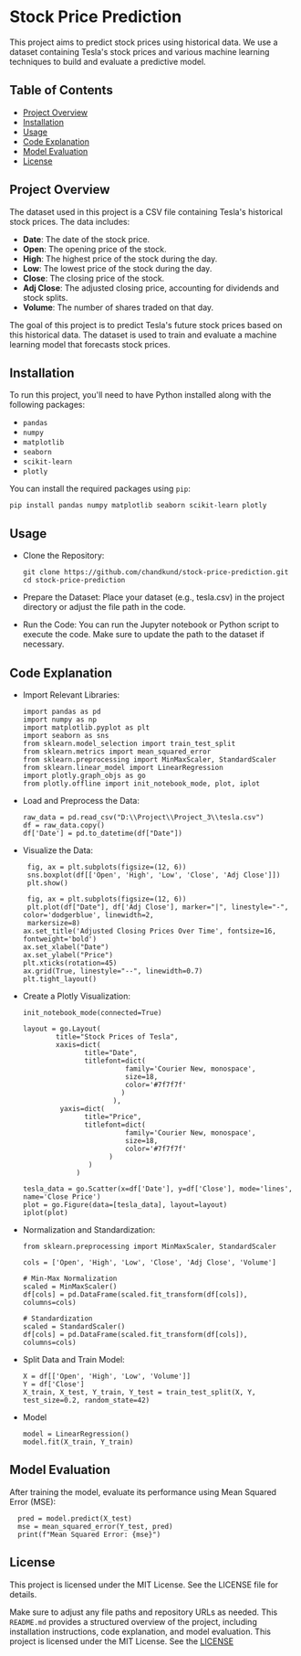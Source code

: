 # Stock Price Prediction

This project aims to predict stock prices using historical data. We use a dataset containing Tesla's stock prices and various machine learning techniques to build and evaluate a predictive model.

## Table of Contents

- [Project Overview](#project-overview)
- [Installation](#installation)
- [Usage](#usage)
- [Code Explanation](#code-explanation)
- [Model Evaluation](#model-evaluation)
- [License](#license)

## Project Overview

The dataset used in this project is a CSV file containing Tesla's historical stock prices. The data includes:

- **Date**: The date of the stock price.
- **Open**: The opening price of the stock.
- **High**: The highest price of the stock during the day.
- **Low**: The lowest price of the stock during the day.
- **Close**: The closing price of the stock.
- **Adj Close**: The adjusted closing price, accounting for dividends and stock splits.
- **Volume**: The number of shares traded on that day.

The goal of this project is to predict Tesla's future stock prices based on this historical data. The dataset is used to train and evaluate a machine learning model that forecasts stock prices.

## Installation

To run this project, you'll need to have Python installed along with the following packages:

- `pandas`
- `numpy`
- `matplotlib`
- `seaborn`
- `scikit-learn`
- `plotly`

You can install the required packages using `pip`:

    pip install pandas numpy matplotlib seaborn scikit-learn plotly

## Usage
- Clone the Repository:
  
      git clone https://github.com/chandkund/stock-price-prediction.git
      cd stock-price-prediction

- Prepare the Dataset:
  Place your dataset (e.g., tesla.csv) in the project directory or adjust the file path in the code.

 - Run the Code:
  You can run the Jupyter notebook or Python script to execute the code. Make sure to update the path to 
  the dataset if necessary.

## Code Explanation
- Import Relevant Libraries:

      import pandas as pd
      import numpy as np
      import matplotlib.pyplot as plt
      import seaborn as sns
      from sklearn.model_selection import train_test_split
      from sklearn.metrics import mean_squared_error
      from sklearn.preprocessing import MinMaxScaler, StandardScaler
      from sklearn.linear_model import LinearRegression
      import plotly.graph_objs as go
      from plotly.offline import init_notebook_mode, plot, iplot
- Load and Preprocess the Data:
    
      raw_data = pd.read_csv("D:\\Project\\Project_3\\tesla.csv")
      df = raw_data.copy()
      df['Date'] = pd.to_datetime(df["Date"])
- Visualize the Data:
  
       fig, ax = plt.subplots(figsize=(12, 6))
       sns.boxplot(df[['Open', 'High', 'Low', 'Close', 'Adj Close']])
       plt.show()

       fig, ax = plt.subplots(figsize=(12, 6))
       plt.plot(df["Date"], df['Adj Close'], marker="|", linestyle="-", color='dodgerblue', linewidth=2, 
       markersize=8)
      ax.set_title('Adjusted Closing Prices Over Time', fontsize=16, fontweight='bold')
      ax.set_xlabel("Date")
      ax.set_ylabel("Price")
      plt.xticks(rotation=45)
      ax.grid(True, linestyle="--", linewidth=0.7)
      plt.tight_layout()
- Create a Plotly Visualization:

      init_notebook_mode(connected=True)

      layout = go.Layout(
              title="Stock Prices of Tesla",
              xaxis=dict(
                     title="Date",
                     titlefont=dict(
                               family='Courier New, monospace',
                               size=18,
                               color='#7f7f7f'
                              )
                            ),
               yaxis=dict(
                     title="Price",
                     titlefont=dict(
                               family='Courier New, monospace',
                               size=18,
                               color='#7f7f7f'
                           )
                      )
                   )

      tesla_data = go.Scatter(x=df['Date'], y=df['Close'], mode='lines', name='Close Price')
      plot = go.Figure(data=[tesla_data], layout=layout)
      iplot(plot)
- Normalization and Standardization:
  
      from sklearn.preprocessing import MinMaxScaler, StandardScaler

      cols = ['Open', 'High', 'Low', 'Close', 'Adj Close', 'Volume']

      # Min-Max Normalization
      scaled = MinMaxScaler()
      df[cols] = pd.DataFrame(scaled.fit_transform(df[cols]), columns=cols)

      # Standardization
      scaled = StandardScaler()
      df[cols] = pd.DataFrame(scaled.fit_transform(df[cols]), columns=cols)




- Split Data and Train Model:
  
      X = df[['Open', 'High', 'Low', 'Volume']]
      Y = df['Close']
      X_train, X_test, Y_train, Y_test = train_test_split(X, Y, test_size=0.2, random_state=42)
- Model
  
      model = LinearRegression()
      model.fit(X_train, Y_train)

  
## Model Evaluation
  
  After training the model, evaluate its performance using Mean Squared Error (MSE):

      pred = model.predict(X_test)
      mse = mean_squared_error(Y_test, pred)
      print(f"Mean Squared Error: {mse}")


## License
This project is licensed under the MIT License. See the LICENSE file for details.

Make sure to adjust any file paths and repository URLs as needed. This `README.md` provides a structured overview of the project, including installation instructions, code explanation, and model evaluation.
This project is licensed under the MIT License. See the [LICENSE](LICENSE)












